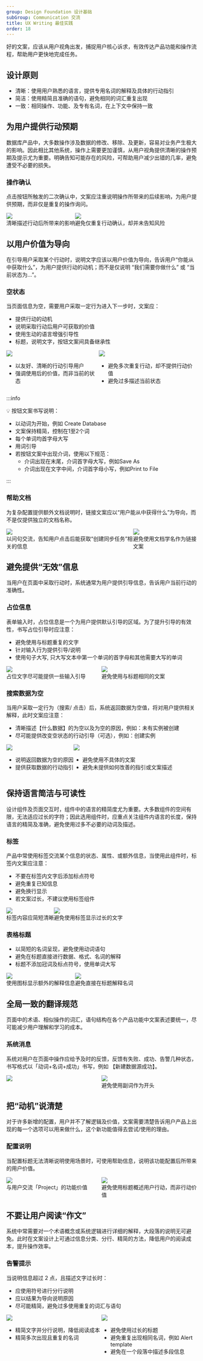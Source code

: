 ```yaml
---
group: Design Foundation 设计基础
subGroup: Communication 交流
title: UX Writing 最佳实践
order: 18
---
```


好的文案，应该从用户视角出发，捕捉用户核心诉求，有效传达产品功能和操作流程，帮助用户更快地完成任务。

## 设计原则

- 清晰：使用用户熟悉的语言，提供专用名词的解释及具体的行动指引
- 简洁：使用精简且准确的语句，避免相同的词汇重复出现
- 一致：相同操作、功能、及专有名词，在上下文中保持一致

## 为用户提供行动预期

数据库产品中，大多数操作涉及数据的修改、移除、及更新，容易对业务产生极大的影响。因此相比其他系统，操作上需要更加谨慎，从用户视角提供清晰的操作预期及提示尤为重要。明确告知可能存在的风险，可帮助用户减少出错的几率，避免遭受不必要的损失。

### 操作确认

点击按钮所触发的二次确认中，文案应注重说明操作所带来的后续影响，为用户提供预期，而非仅是重复的操作询问。

<div style="display: flex">
  <div>
    <img src="https://mdn.alipayobjects.com/oceanbase_design/afts/img/7yfJRLIie0QAAAAAAAAAAAAADv3-AQBr/original" />
    <div class="image-description"><Do></Do></div>
    <div class="image-description">清晰描述行动后所带来的影响</div>
  </div>
  <div>
    <img src="https://mdn.alipayobjects.com/oceanbase_design/afts/img/xC85TbAWvo4AAAAAAAAAAAAADv3-AQBr/original" />
    <div class="image-description"><Donot></Donot></div>
    <div class="image-description">避免仅重复行动确认，却并未告知风险</div>
  </div>
</div>

## 以用户价值为导向

在引导用户采取某个行动时，说明文字应该以用户价值为导向，告诉用户“你能从中获取什么”，为用户提供行动的动机；而不是仅说明 “我们需要你做什么” 或 “当前状态为...”。

### 空状态

当页面信息为空，需要用户采取一定行为进入下一步时，文案应：

- 提供行动的动机
- 说明采取行动后用户可获取的价值
- 使用生动的语言增强引导性
- 标题，说明文字，按钮文案间具备继承性

<div style="display: flex">
  <div>
    <img src="https://mdn.alipayobjects.com/oceanbase_design/afts/img/o31_TLAW3IcAAAAAAAAAAAAADv3-AQBr/original" />
    <div class="image-description"><Do></Do></div>
    <ul class="image-description">
      <li>以友好、清晰的行动引导用户</li>
      <li>强调使用后的价值，而非当前的状态</li>
    </ul>
  </div>
  <div>
    <img src="https://mdn.alipayobjects.com/oceanbase_design/afts/img/AxlARpSJ4n8AAAAAAAAAAAAADv3-AQBr/original" />
    <div class="image-description"><Donot></Donot></div>
    <ul class="image-description">
      <li>避免多次重复行动，却不提供行动价值</li>
      <li>避免过多描述当前状态</li>
    </ul>
  </div>
</div>

:::info

💡 按钮文案书写说明：

- 以动词为开始，例如 Create Database
- 文案保持精简，控制在1至2个词
- 每个单词均首字母大写
- 用词引导
- 若按钮文案中出现介词，使用以下规范：
  - 介词出现在末尾，介词首字母大写，例如Save As
  - 介词出现在文字中间，介词首字母小写，例如Print to File

:::

### 帮助文档

为复杂配置提供额外文档说明时，链接文案应以“用户能从中获得什么”为导向，而不是仅提供独立的文档名称。

<div style="display: flex">
  <div>
    <img src="https://mdn.alipayobjects.com/oceanbase_design/afts/img/3TQbRZNM81IAAAAAAAAAAAAADv3-AQBr/original" />
    <div class="image-description"><Do></Do></div>
    <div class="image-description">以问句交流，告知用户点击后能获取“创建同步任务”相关的信息</div>
  </div>
  <div>
    <img src="https://mdn.alipayobjects.com/oceanbase_design/afts/img/A7XUQJTdJ7IAAAAAAAAAAAAADv3-AQBr/original" />
    <div class="image-description"><Donot></Donot></div>
    <div class="image-description">避免使用文档学名作为链接文案</div>
  </div>
</div>

## 避免提供“无效”信息

当用户在页面中采取行动时，系统通常为用户提供引导信息，告诉用户当前行动的准确性。

### 占位信息

表单输入时，占位信息是一个为用户提供默认引导的区域。为了提升引导的有效性，书写占位引导时应注意：

- 避免使用与标题重复的文字
- 针对输入行为提供引导/说明
- 使用句子大写, 只大写文本中第一个单词的首字母和其他需要大写的单词

<div style="display: flex">
  <div style="width: 50%">
    <img src="https://mdn.alipayobjects.com/oceanbase_design/afts/img/2kLkTJZfS9QAAAAAAAAAAAAADv3-AQBr/original" />
    <div class="image-description"><Do></Do></div>
    <div class="image-description">占位文字尽可能提供一些输入引导</div>
  </div>
  <div style="width: 50%">
    <img src="https://mdn.alipayobjects.com/oceanbase_design/afts/img/y9HrRKDwjREAAAAAAAAAAAAADv3-AQBr/original" />
    <div class="image-description"><Donot></Donot></div>
    <div class="image-description">避免使用与标题相同的文案</div>
  </div>
</div>

### 搜索数据为空

当用户采取一定行为（搜索/ 点击）后，系统返回数据为空值，将对用户提供相关解释，此时文案应注意：

- 清晰描述【什么数据】的为空以及为空的原因，例如：未有实例被创建
- 尽可能提供改变空状态的行动引导（可选），例如：创建实例

<div style="display: flex">
  <div>
    <img src="https://mdn.alipayobjects.com/oceanbase_design/afts/img/hwfKTLFMg5oAAAAAAAAAAAAADv3-AQBr/original" />
    <div class="image-description"><Do></Do></div>
    <ul class="image-description">
      <li>说明返回数据为空的原因</li>
      <li>提供获取数据的行动指引</li>
    </ul>
  </div>
  <div>
    <img src="https://mdn.alipayobjects.com/oceanbase_design/afts/img/qq-ZRI0bj6cAAAAAAAAAAAAADv3-AQBr/original" />
    <div class="image-description"><Donot></Donot></div>
    <ul class="image-description">
      <li>避免使用不具体的文案</li>
      <li>避免未提供如何改善的指引或文案描述</li>
    </ul>
  </div>
</div>

## 保持语言简洁与可读性

设计组件及页面交互时，组件中的语言的精简度尤为重要。大多数组件的空间有限，无法适应过长的字符；因此选用组件时，应重点关注组件内语言的长度，保持语言的精简及准确，避免使用过多不必要的动词及描述。

### 标签

产品中常使用标签交流某个信息的状态、属性、或额外信息，当使用此组件时，标签内文案应注意：

- 不要在标签内文字后添加标点符号
- 避免重复已知信息
- 避免换行显示
- 若文案过长，不建议使用标签组件

<div style="display: flex">
  <div>
    <img src="https://mdn.alipayobjects.com/oceanbase_design/afts/img/gt7tQKHtmpsAAAAAAAAAAAAADv3-AQBr/original" />
    <div class="image-description"><Do></Do></div>
    <div class="image-description">标签内容应简短清晰</div>
  </div>
  <div>
    <img src="https://mdn.alipayobjects.com/oceanbase_design/afts/img/yS_ORqGMV4AAAAAAAAAAAAAADv3-AQBr/original" />
    <div class="image-description"><Donot></Donot></div>
    <div class="image-description">避免使用标签显示过长的文字</div>
  </div>
</div>

### 表格标题

- 以简短的名词呈现，避免使用动词语句
- 避免在标题直接进行数据、格式、名词的解释
- 标题不添加冠词及标点符号，使用单词大写

<div style="display: flex">
  <div>
    <img src="https://mdn.alipayobjects.com/oceanbase_design/afts/img/v9-GQI85MEoAAAAAAAAAAAAADv3-AQBr/original" />
    <div class="image-description"><Do></Do></div>
    <div class="image-description">使用图标显示额外的解释信息</div>
  </div>
  <div>
    <img src="https://mdn.alipayobjects.com/oceanbase_design/afts/img/pIwLQrQJ_9AAAAAAAAAAAAAADv3-AQBr/original" />
    <div class="image-description"><Donot></Donot></div>
    <div class="image-description">避免直接在标题解释名词</div>
  </div>
</div>

## 全局一致的翻译规范

页面中的术语、相似操作的词汇，语句结构在各个产品功能中文案表述要统一，尽可能减少用户理解和学习的成本。

### 系统消息

系统对用户在页面中操作应给予及时的反馈，反馈有失败、成功、告警几种状态，书写格式以「动词+名词+成功」书写，例如 【新建数据源成功】。

<div style="display: flex">
  <div style="width: 50%">
    <img src="https://mdn.alipayobjects.com/oceanbase_design/afts/img/DoMPQoCKVcwAAAAAAAAAAAAADv3-AQBr/original" />
    <div class="image-description"><Do></Do></div>
  </div>
  <div style="width: 50%">
    <img src="https://mdn.alipayobjects.com/oceanbase_design/afts/img/6HjrT6SeKkIAAAAAAAAAAAAADv3-AQBr/original" />
    <div class="image-description"><Donot></Donot></div>
    <div class="image-description">避免使用副词作为开头</div>
  </div>
</div>

## 把“动机”说清楚

对于许多新增的配置，用户并不了解逻辑及价值，文案需要清楚告诉用户产品上出现的每一个选项可以用来做什么，这个新功能值得去尝试/使用的理由。

### 配置说明

当配置标题无法清晰说明使用场景时，可使用帮助信息，说明该功能配置后所带来的用户价值。

<div style="display: flex">
  <div style="width: 50%">
    <img src="https://mdn.alipayobjects.com/oceanbase_design/afts/img/lQ5SRqmFo3gAAAAAAAAAAAAADv3-AQBr/original" />
    <div class="image-description"><Do></Do></div>
    <div class="image-description">与用户交流「Project」的功能价值</div>
  </div>
  <div style="width: 50%">
    <img src="https://mdn.alipayobjects.com/oceanbase_design/afts/img/lsIfQ6tsc8cAAAAAAAAAAAAADv3-AQBr/original" />
    <div class="image-description"><Donot></Donot></div>
    <div class="image-description">避免使用标题概述用户行动，而非行动价值</div>
  </div>
</div>

## 不要让用户阅读“作文”

系统中常需要对一个术语概念或系统逻辑进行详细的解释，大段落的说明无可避免。此时在文案设计上可通过信息分类、分行、精简的方法，降低用户的阅读成本，提升操作效率。

### 告警提示

当说明信息超过 2 点，且描述文字过长时：

- 应使用符号进行分行说明
- 应以结果为导向说明原因
- 尽可能精简，避免过多使用重复的词汇与语句

<div style="display: flex">
  <div style="width: 50%">
    <img src="https://mdn.alipayobjects.com/oceanbase_design/afts/img/5oMVQKzYWX4AAAAAAAAAAAAADv3-AQBr/original" />
    <div class="image-description"><Do></Do></div>
    <ul class="image-description">
      <li>精简文字并分行说明，降低阅读成本</li>
      <li>精简多次出现且重复的名词</li>
    </ul>
  </div>
  <div style="width: 50%">
    <img src="https://mdn.alipayobjects.com/oceanbase_design/afts/img/DcfDQ4suVIoAAAAAAAAAAAAADv3-AQBr/original" />
    <div class="image-description"><Donot></Donot></div>
    <ul class="image-description">
      <li>避免使用过长的标题</li>
      <li>避免重复出现相同名词，例如 Alert template</li>
      <li>避免在一个段落中描述多段信息</li>
    </ul>
  </div>
</div>

